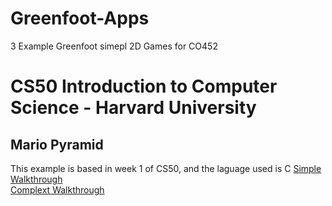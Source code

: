 # Greenfoot-Apps
 3 Example Greenfoot simepl 2D Games for CO452
 
# CS50 Introduction to Computer Science - Harvard University
 ## Mario Pyramid
 This example is based in week 1 of CS50, and the laguage used is C
 [Simple Walkthrough](https://cs50.harvard.edu/x/2022/psets/1/mario/less/)    
 [Complext Walkthrough]()
 
